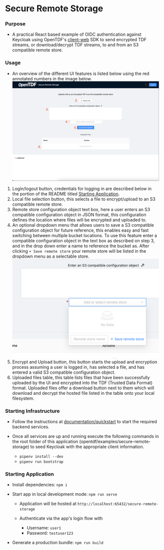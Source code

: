 # Secure Remote Storage

### Purpose

- A practical React based example of OIDC authentication against Keycloak using OpenTDF's [client-web](https://github.com/opentdf/client-web) SDK to send encrypted TDF streams, or download/decrypt TDF streams, to and from an S3 compatible remote store.

### Usage

- An overview of the different UI features is listed below using the red annotated numbers in the image below.
![Annotated UI Overview](./resource/uiOverview.png)
1. Login/logout button, credentials for logging in are described below in the portion of the README titled [Starting Application](#starting-application).
2. Local file selection button, this selects a file to encrypt/upload to an S3 compatible remote store.
3. Remote store configuration object text box, here a user enters an S3 compatible configuration object in JSON format, this configuration defines the location where files will be encrypted and uploaded to.
4. An optional dropdown menu that allows users to save a S3 compatible configuration object for future reference, this enables easy and fast switching between multiple bucket locations. To use this feature enter a compatible configuration object in the text box as described on step 3, and in the drop down enter a name to reference the bucket as. After clicking `+ Save remote store` your remote store will be listed in the dropdown menu as a selectable store.
![Annotated UI Overview](./resource/saveStoreDropdown.png)
5. Encrypt and Upload button, this button starts the upload and encryption process assuming a user is logged in, has selected a file, and has entered a valid S3 compatible configuration object.
6. Uploaded files table, this table lists files that have been successfully uploaded by the UI and encrypted into the TDF (Trusted Data Format) format. Uploaded files offer a download button next to them which will download and decrypt the hosted file listed in the table onto your local filesystem.


### Starting Infrastructure
- Follow the instructions at [documentation/quickstart](https://github.com/opentdf/opentdf/tree/main/quickstart) to start the required backend services.

- Once all services are up and running execute the following commands in the root folder of this application (opentdf/examples/secure-remote-storage) to seed Keycloak with the appropriate client information.

  - `pipenv install --dev`
  - `pipenv run bootstrap`

### Starting Application

- Install dependencies: `npm i`
- Start app in local development mode: `npm run serve`

   - Application will be hosted at `http://localhost:65432/secure-remote-storage`
   - Authenticate via the app's login flow with

      - Username: `user1`
      - Password: `testuser123`

- Generate a production bundle: `npm run build`
